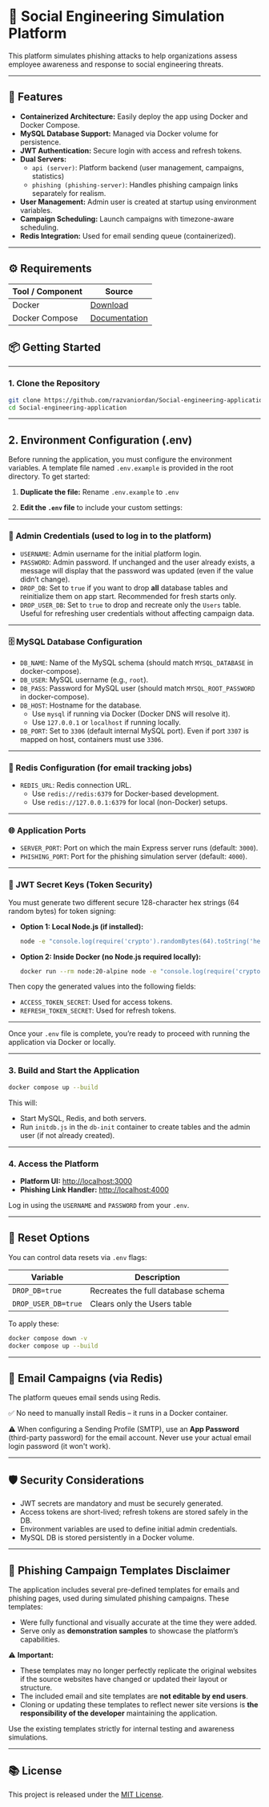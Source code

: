 # 🎯 Social Engineering Simulation Platform

This platform simulates phishing attacks to help organizations assess employee awareness and response to social engineering threats.

---

## 🚀 Features

- **Containerized Architecture:** Easily deploy the app using Docker and Docker Compose.
- **MySQL Database Support:** Managed via Docker volume for persistence.
- **JWT Authentication:** Secure login with access and refresh tokens.
- **Dual Servers:**
  - `api (server)`: Platform backend (user management, campaigns, statistics)
  - `phishing (phishing-server)`: Handles phishing campaign links separately for realism.
- **User Management:** Admin user is created at startup using environment variables.
- **Campaign Scheduling:** Launch campaigns with timezone-aware scheduling.
- **Redis Integration:** Used for email sending queue (containerized).

---

## ⚙️ Requirements

| Tool / Component | Source |
|------------------|--------|
| Docker              | [Download](https://www.docker.com/products/docker-desktop/) |
| Docker Compose | [Documentation](https://docs.docker.com/compose/) |

## 📦 Getting Started

---

### 1. Clone the Repository

```bash
git clone https://github.com/razvaniordan/Social-engineering-application.git
cd Social-engineering-application
```

---

## 2. Environment Configuration (.env)

Before running the application, you must configure the environment variables. A template file named `.env.example` is provided in the root directory. To get started:

1. **Duplicate the file:**
   Rename `.env.example` to `.env`

2. **Edit the `.env` file** to include your custom settings:

---

### 👤 Admin Credentials (used to log in to the platform)
- `USERNAME`: Admin username for the initial platform login.
- `PASSWORD`: Admin password. If unchanged and the user already exists, a message will display that the password was updated (even if the value didn’t change).
- `DROP_DB`: Set to `true` if you want to drop **all** database tables and reinitialize them on app start. Recommended for fresh starts only.
- `DROP_USER_DB`: Set to `true` to drop and recreate only the `Users` table. Useful for refreshing user credentials without affecting campaign data.

---

### 🗄️ MySQL Database Configuration
- `DB_NAME`: Name of the MySQL schema (should match `MYSQL_DATABASE` in docker-compose).
- `DB_USER`: MySQL username (e.g., `root`).
- `DB_PASS`: Password for MySQL user (should match `MYSQL_ROOT_PASSWORD` in docker-compose).
- `DB_HOST`: Hostname for the database.
  - Use `mysql` if running via Docker (Docker DNS will resolve it).
  - Use `127.0.0.1` or `localhost` if running locally.
- `DB_PORT`: Set to `3306` (default internal MySQL port). Even if port `3307` is mapped on host, containers must use `3306`.

---

### 🧠 Redis Configuration (for email tracking jobs)
- `REDIS_URL`: Redis connection URL.
  - Use `redis://redis:6379` for Docker-based development.
  - Use `redis://127.0.0.1:6379` for local (non-Docker) setups.

---

### 🌐 Application Ports
- `SERVER_PORT`: Port on which the main Express server runs (default: `3000`).
- `PHISHING_PORT`: Port for the phishing simulation server (default: `4000`).

---

### 🔐 JWT Secret Keys (Token Security)
You must generate two different secure 128-character hex strings (64 random bytes) for token signing:

- **Option 1: Local Node.js (if installed):**
  ```bash
  node -e "console.log(require('crypto').randomBytes(64).toString('hex'))"
  ```
- **Option 2: Inside Docker (no Node.js required locally):**
  ```bash
  docker run --rm node:20-alpine node -e "console.log(require('crypto').randomBytes(64).toString('hex'))"
  ```

Then copy the generated values into the following fields:

- `ACCESS_TOKEN_SECRET`: Used for access tokens.
- `REFRESH_TOKEN_SECRET`: Used for refresh tokens.

---

Once your `.env` file is complete, you’re ready to proceed with running the application via Docker or locally.

---

### 3. Build and Start the Application

```bash
docker compose up --build
```

This will:
- Start MySQL, Redis, and both servers.
- Run `initdb.js` in the `db-init` container to create tables and the admin user (if not already created).

---

### 4. Access the Platform

- **Platform UI:** [http://localhost:3000](http://localhost:3000)
- **Phishing Link Handler:** [http://localhost:4000](http://localhost:4000)

Log in using the `USERNAME` and `PASSWORD` from your `.env`.

---

## 🔁 Reset Options

You can control data resets via `.env` flags:

| Variable        | Description                                |
|----------------|--------------------------------------------|
| `DROP_DB=true` | Recreates the full database schema         |
| `DROP_USER_DB=true` | Clears only the Users table         |

To apply these:

```bash
docker compose down -v
docker compose up --build
```

---

## 📧 Email Campaigns (via Redis)

The platform queues email sends using Redis.

✅ No need to manually install Redis – it runs in a Docker container.

⚠️ When configuring a Sending Profile (SMTP), use an **App Password** (third-party password) for the email account. Never use your actual email login password (it won't work).

---

## 🛡️ Security Considerations

- JWT secrets are mandatory and must be securely generated.
- Access tokens are short-lived; refresh tokens are stored safely in the DB.
- Environment variables are used to define initial admin credentials.
- MySQL DB is stored persistently in a Docker volume.

---

## 📄 Phishing Campaign Templates Disclaimer

The application includes several pre-defined templates for emails and phishing pages, used during simulated phishing campaigns. These templates:

- Were fully functional and visually accurate at the time they were added.
- Serve only as **demonstration samples** to showcase the platform’s capabilities.

⚠️ **Important:**

- These templates may no longer perfectly replicate the original websites if the source websites have changed or updated their layout or structure.
- The included email and site templates are **not editable by end users**.
- Cloning or updating these templates to reflect newer site versions is **the responsibility of the developer** maintaining the application.

Use the existing templates strictly for internal testing and awareness simulations.

---

## 📚 License

This project is released under the [MIT License](LICENSE).


